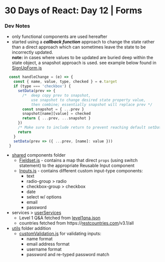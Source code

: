 # 30 Days of React: Day 12 | Forms

### Dev Notes
<!-- * Folder Structure here -->
* only functional components are used hereafter
* started using a ***callback function*** approach to change the state rather than a direct approach which can sometimes leave the state to be incorrectly updated. <br/>**note:** in cases where values to be updated are buried deep within the state object, a snapshot approach is used. see example below found in [SignUpForm.js](./src//Level2/_Level2Custom/__SignUpForm/SignUpForm.js)
```javascript
  const handleChange = (e) => {
    const { name, value, type, checked } = e.target
    if (type === 'checkbox') {
      setData(prev => {
        /*  deep copy prev to snapshot,
            use snapshot to change desired state property value,
            then combine; essentially snapshot will replace prev */
        const snapshot = { ...prev }
        snapshot[name][value] = checked
        return { ...prev, ...snapshot }
      })
      /* Make sure to include return to prevent reaching default setData() */
      return
    }
    setData(prev => ({ ...prev, [name]: value }))
  }
```
* [shared](./src/shared/) components folder
  * [Fieldset.js](./src/shared/Fieldset.js) - contains a map that direct `props` (using switch statement) to the appropriate Reusable Input component
  * [Inputs.js](./src/shared/Inputs.js) - contains different custom input-type components:
    * text
    * radio-group > radio
    * checkbox-group > checkbox
    * date
    * select w/ options
    * email
    * password
* services > [userServices](./src/services/userServices.js)
  * Level 1 Q&A fetched from [level1qna.json](./public/data/level1qna.json)
  * countries fetched from https://[restcountries.com](https://restcountries.com)/v3.1/all
* [utils](./src/utils/) folder addition
  * [customValidation.js](./src/utils/customValidation.js) for validating inputs:
    * name format
    * email address format
    * username format
    * password and re-typed password match
